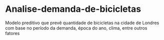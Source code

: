 # Analise-demanda-de-bicicletas
Modelo preditivo que prevê quantidade de bicicletas na cidade de Londres com base no período da demanda, época do ano, clima, entre outros fatores
